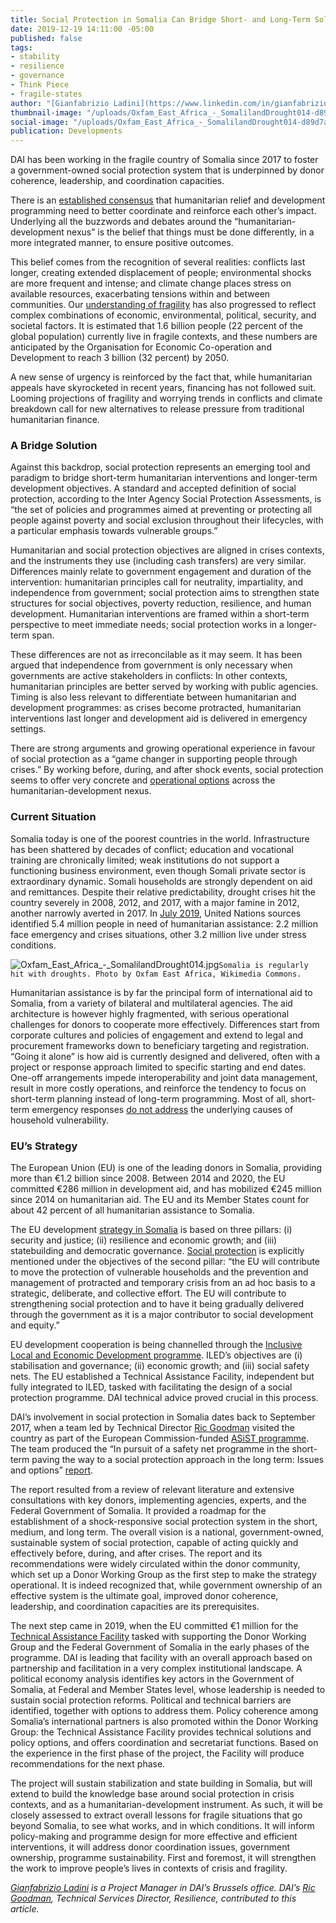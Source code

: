 ```yaml
---
title: Social Protection in Somalia Can Bridge Short- and Long-Term Solutions
date: 2019-12-19 14:11:00 -05:00
published: false
tags:
- stability
- resilience
- governance
- Think Piece
- fragile-states
author: "[Gianfabrizio Ladini](https://www.linkedin.com/in/gianfabrizio-ladini-b5a01920/) "
thumbnail-image: "/uploads/Oxfam_East_Africa_-_SomalilandDrought014-d89d7a.jpg"
social-image: "/uploads/Oxfam_East_Africa_-_SomalilandDrought014-d89d7a.jpg"
publication: Developments
---
```


DAI has been working in the fragile country of Somalia since 2017 to foster a government-owned social protection system that is underpinned by donor coherence, leadership, and coordination capacities.

There is an [established consensus](https://policy-practice.oxfam.org.uk/publications/the-humanitarian-development-peace-nexus-what-does-it-mean-for-multi-mandated-o-620820) that humanitarian relief and development programming need to better coordinate and reinforce each other’s impact. Underlying all the buzzwords and debates around the “humanitarian-development nexus” is the belief that things must be done differently, in a more integrated manner, to ensure positive outcomes.




This belief comes from the recognition of several realities: conflicts last longer, creating extended displacement of people; environmental shocks are more frequent and intense; and climate change places stress on available resources, exacerbating tensions within and between communities. Our [understanding of fragility](https://www.oecd.org/dac/states-of-fragility-2016-9789264267213-en.htm) has also progressed to reflect complex combinations of economic, environmental, political, security, and societal factors. It is estimated that 1.6 billion people (22 percent of the global population) currently live in fragile contexts, and these numbers are anticipated by the Organisation for Economic Co-operation and Development to reach 3 billion (32 percent) by 2050.

A new sense of urgency is reinforced by the fact that, while humanitarian appeals have skyrocketed in recent years, financing has not followed suit. Looming projections of fragility and worrying trends in conflicts and climate breakdown call for new alternatives to release pressure from traditional humanitarian finance.   

### A Bridge Solution

Against this backdrop, social protection represents an emerging tool and paradigm to bridge short-term humanitarian interventions and longer-term development objectives. A standard and accepted definition of social protection, according to the Inter Agency Social Protection Assessments, is “the set of policies and programmes aimed at preventing or protecting all people against poverty and social exclusion throughout their lifecycles, with a particular emphasis towards vulnerable groups.”

Humanitarian and social protection objectives are aligned in crises contexts, and the instruments they use (including cash transfers) are very similar. Differences mainly relate to government engagement and duration of the intervention: humanitarian principles call for neutrality, impartiality, and independence from government; social protection aims to strengthen state structures for social objectives, poverty reduction, resilience, and human development. Humanitarian interventions are framed within a short-term perspective to meet immediate needs; social protection works in a longer-term span. 

These differences are not as irreconcilable as it may seem. It has been argued that independence from government is only necessary when governments are active stakeholders in conflicts: In other contexts, humanitarian principles are better served by working with public agencies. Timing is also less relevant to differentiate between humanitarian and development programmes: as crises become protracted, humanitarian interventions last longer and development aid is delivered in emergency settings. 

There are strong arguments and growing operational experience in favour of social protection as a “game changer in supporting people through crises.” By working before, during, and after shock events, social protection seems to offer very concrete and [operational options](https://europa.eu/capacity4dev/sp-nexus/wiki/guidance-package-social-protection-across-humanitarian-development-nexus) across the humanitarian-development nexus.

### Current Situation

Somalia today is one of the poorest countries in the world. Infrastructure has been shattered by decades of conflict; education and vocational training are chronically limited; weak institutions do not support a functioning business environment, even though Somali private sector is extraordinary dynamic. Somali households are strongly dependent on aid and remittances. Despite their relative predictability, drought crises hit the country severely in 2008, 2012, and 2017, with a major famine in 2012, another narrowly averted in 2017. In [July 2019](https://reliefweb.int/report/somalia/somalia-humanitarian-bulletin-1-31-july-2019-enso), United Nations sources identified 5.4 million people in need of humanitarian assistance: 2.2 million face emergency and crises situations, other 3.2 million live under stress conditions.

![Oxfam_East_Africa_-_SomalilandDrought014.jpg](/uploads/Oxfam_East_Africa_-_SomalilandDrought014.jpg)`Somalia is regularly hit with droughts. Photo by Oxfam East Africa, Wikimedia Commons.`
 
Humanitarian assistance is by far the principal form of international aid to Somalia, from a variety of bilateral and multilateral agencies. The aid architecture is however highly fragmented, with serious operational challenges for donors to cooperate more effectively. Differences start from corporate cultures and policies of engagement and extend to legal and procurement frameworks down to beneficiary targeting and registration. “Going it alone” is how aid is currently designed and delivered, often with a project or response approach limited to specific starting and end dates. One-off arrangements impede interoperability and joint data management, result in more costly operations, and reinforce the tendency to focus on short-term planning instead of long-term programming. Most of all, short-term emergency responses [do not address](https://www.dai.com/uploads/ASiST%20Report_Somalia_Final-report.pdf) the underlying causes of household vulnerability.

### EU’s Strategy

The European Union (EU) is one of the leading donors in Somalia, providing more than €1.2 billion since 2008. Between 2014 and 2020, the EU committed €286 million in development aid, and has mobilized €245 million since 2014 on humanitarian aid. The EU and its Member States count for about 42 percent of all humanitarian assistance to Somalia. 

The EU development [strategy in Somalia](https://eeas.europa.eu/sites/eeas/files/eu_delegation_to_somalia_strategy_2017-2020.pdf) is based on three pillars: (i) security and justice; (ii) resilience and economic growth; and (iii) statebuilding and democratic governance. [Social protection](https://www.dai.com/our-work/projects/somalia-technical-assistance-facility) is explicitly mentioned under the objectives of the second pillar: “the EU will contribute to move the protection of vulnerable households and the prevention and management of protracted and temporary crisis from an ad hoc basis to a strategic, deliberate, and collective effort. The EU will contribute to strengthening social protection and to have it being gradually delivered through the government as it is a major contributor to social development and equity.” 

EU development cooperation is being channelled through the [Inclusive Local and Economic Development programme](https://ec.europa.eu/trustfundforafrica/region/horn-africa/somalia/inclusive-local-and-economic-development-iled_en). ILED’s objectives are (i) stabilisation and governance; (ii) economic growth; and (iii) social safety nets. The EU established a Technical Assistance Facility, independent but fully integrated to ILED, tasked with facilitating the design of a social protection programme. DAI technical advice proved crucial in this process. 

DAI’s involvement in social protection in Somalia dates back to September 2017, when a team led by Technical Director [Ric Goodman](https://www.dai.com/who-we-are/our-team/ric-goodman) visited the country as part of the European Commission-funded [ASiST programme](https://www.dai.com/our-work/projects/worldwide-technical-and-advisory-services-social-transfers-asist). The team produced the “In pursuit of a safety net programme in the short-term paving the way to a social protection approach in the long term: Issues and options” [report](https://www.dai.com/uploads/ASiST%20Report_Somalia_Final-report_V1.pdf).

The report resulted from a review of relevant literature and extensive consultations with key donors, implementing agencies, experts, and the Federal Government of Somalia. It provided a roadmap for the establishment of a shock-responsive social protection system in the short, medium, and long term. The overall vision is a national, government-owned, sustainable system of social protection, capable of acting quickly and effectively before, during, and after crises. The report and its recommendations were widely circulated within the donor community, which set up a Donor Working Group as the first step to make the strategy operational. It is indeed recognized that, while government ownership of an effective system is the ultimate goal, improved donor coherence, leadership, and coordination capacities are its prerequisites. 

The next step came in 2019, when the EU committed €1 million for the [Technical Assistance Facility](https://www.dai.com/our-work/projects/somalia-technical-assistance-facility) tasked with supporting the Donor Working Group and the Federal Government of Somalia in the early phases of the programme. DAI is leading that facility with an overall approach based on partnership and facilitation in a very complex institutional landscape. A political economy analysis identifies key actors in the Government of Somalia, at Federal and Member States level, whose leadership is needed to sustain social protection reforms. Political and technical barriers are identified, together with options to address them. Policy coherence among Somalia’s international partners is also promoted within the Donor Working Group: the Technical Assistance Facility provides technical solutions and policy options, and offers coordination and secretariat functions. Based on the experience in the first phase of the project, the Facility will produce recommendations for the next phase. 

The project will sustain stabilization and state building in Somalia, but will extend to build the knowledge base around social protection in crisis contexts, and as a humanitarian-development instrument. As such, it will be closely assessed to extract overall lessons for fragile situations that go beyond Somalia, to see what works, and in which conditions. It will inform policy-making and programme design for more effective and efficient interventions, it will address donor coordination issues, government ownership, programme sustainability. First and foremost, it will strengthen the work to improve people’s lives in contexts of crisis and fragility.

*[Gianfabrizio Ladini](https://www.linkedin.com/in/gianfabrizio-ladini-b5a01920/) is a Project Manager in DAI’s Brussels office. DAI’s [Ric Goodman](https://www.dai.com/who-we-are/our-team/ric-goodman), Technical Services Director, Resilience, contributed to this article.* 